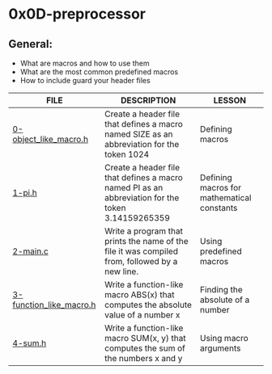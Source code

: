 # 0x0D-preprocessor

## General:
- What are macros and how to use them
- What are the most common predefined macros
- How to include guard your header files


| FILE | DESCRIPTION | LESSON |
|------|-------------|--------|
| [0-object_like_macro.h](https://github.com/AUSTINMORARA/alx-low_level_programming/blob/main/0x0D-preprocessor/0-object_like_macro.h) | Create a header file that defines a macro named SIZE as an abbreviation for the token 1024 | Defining macros |
| [1-pi.h](https://github.com/AUSTINMORARA/alx-low_level_programming/blob/main/0x0D-preprocessor/1-pi.h) | Create a header file that defines a macro named PI as an abbreviation for the token 3.14159265359 | Defining macros for mathematical constants |
| [2-main.c]() | Write a program that prints the name of the file it was compiled from, followed by a new line. | Using predefined macros |
| [3-function_like_macro.h](https://github.com/AUSTINMORARA/alx-low_level_programming/blob/main/0x0D-preprocessor/3-function_like_macro.h) | Write a function-like macro ABS(x) that computes the absolute value of a number x | Finding the absolute of a number |
| [4-sum.h](https://github.com/AUSTINMORARA/alx-low_level_programming/blob/main/0x0D-preprocessor/4-sum.h) | Write a function-like macro SUM(x, y) that computes the sum of the numbers x and y | Using macro arguments |
